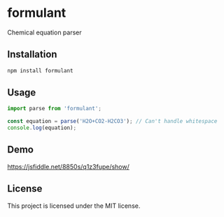 # formulant

Chemical equation parser

## Installation

```bash
npm install formulant
```

## Usage

```typescript
import parse from 'formulant';

const equation = parse('H2O+CO2-H2CO3'); // Can't handle whitespace
console.log(equation);
```

## Demo

https://jsfiddle.net/8850s/q1z3fupe/show/

## License

This project is licensed under the MIT license.

